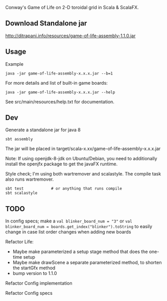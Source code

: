 Conway's Game of Life on 2-D toroidal grid in Scala & ScalaFX.


Download Standalone jar
-----------------------

<http://ditrapani.info/resources/game-of-life-assembly-1.1.0.jar>


Usage
-----

Example

    java -jar game-of-life-assembly-x.x.x.jar --b=1

For more details and list of built-in game boards:

    java -jar game-of-life-assembly-x.x.x.jar --help

See src/main/resources/help.txt for documentation.


Dev
---

Generate a standalone jar for java 8

    sbt assembly

The jar will be placed in target/scala-x.xx/game-of-life-assembly-x.x.x.jar

Note:  If using openjdk-8-jdk on Ubuntu/Debian, you need to additionally
install the openjfx package to get the javaFX runtime.

Style check; I'm using both wartremover and scalastyle.  The compile task also runs wartremover.

    sbt test            # or anything that runs compile
    sbt scalastyle


TODO
----

In config specs; make a `val blinker_board_num = "3"`
or `val blinker_board_num = boards.get_index("blinker").toString`
to easily change in case list order changes when adding new boards

Refactor Life:
- Maybe make parameterized a setup stage method that does the one-time setup
- Maybe make drawScene a separate parameterized method, to shorten the startGfx method
- bump version to 1.1.0

Refactor Config implementation

Refactor Config specs

